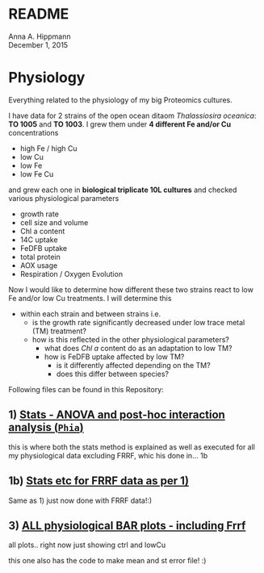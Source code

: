 # README
Anna A. Hippmann  
December 1, 2015  



# Physiology

Everything related to the physiology of my big Proteomics cultures.

I have data for 2 strains of the open ocean ditaom  _Thalassiosira oceanica_: **TO 1005** and **TO 1003**.
I grew them under **4 different Fe and/or Cu** concentrations

* high Fe / high Cu
* low Cu
* low Fe
* low Fe Cu

and grew each one in **biological triplicate 10L cultures** and checked various physiological parameters

* growth rate
* cell size and volume
* Chl a content
* 14C uptake
* FeDFB uptake
* total protein
* AOX usage
* Respiration / Oxygen Evolution

Now I would like to determine how different these two strains react to low Fe and/or low Cu treatments. I will determine this

* within each strain and between strains i.e.
  + is the growth rate significantly decreased under low trace metal (TM) treatment?
  + how is this reflected in the other physiological parameters?
    + what does _Chl a_ content do as an adaptation to low TM?
    + how is FeDFB uptake affected by low TM?
      + is it differently affected depending on the TM?
      + does this differ between species?

Following files can be found in this Repository:

## 1) [Stats - ANOVA and post-hoc interaction analysis (`Phia`)](#https://github.com/ahippman/Physiology/blob/master/01_Linear_Model_Anova.md)
this is where both the stats method is explained as well as executed for all my physiological data excluding FRRF, whic his done in... 1b

## 1b) [Stats etc for FRRF data as per 1)](#https://github.com/ahippman/Physiology/blob/master/01b_Linear_Model_Anova_FRRF_data.md)
Same as 1) just now done with FRRF data!:)

## 3) [ALL physiological BAR plots - including Frrf](#https://github.com/ahippman/Physiology/blob/master/03_All_Physiological_FRRF_Plots.md)
all plots.. right now just showing ctrl and lowCu

this one also has the code to make mean and st error file! :)


